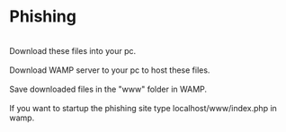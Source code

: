 # Phishing

<br>Download these files into your pc.</br>
<br>Download WAMP server to your pc to host these files.</br>
<br>Save downloaded files in the "www" folder in WAMP.</br>
<br>If you want to startup the phishing site type localhost/www/index.php in wamp.</br> 
